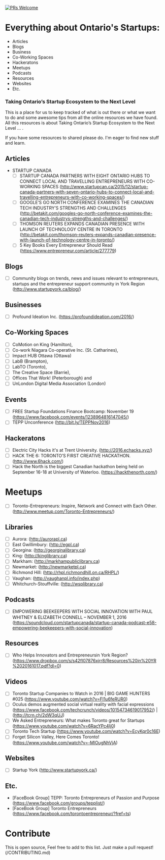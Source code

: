 
[![PRs Welcome](https://img.shields.io/badge/PRs-welcome-brightgreen.svg?style=flat-square)](/CONTRIBUTING.md)

# Everything about Ontario's Startups:

- Articles
- Blogs
- Business
- Co-Working Spaces
- Hackeratons
- Meetups
- Podcasts
- Resources
- Websites
- Etc.

### Taking Ontario’s Startup Ecosystem to the Next Level

This is a place for us to keep tracked of what is out there or what we want to do and some awesome tips from all the online resources we have found. All this resources is about Taking Ontario’s Startup Ecosystem to the Next Level ... .  

If you have some resources to shared please do. I'm eager to find new stuff and learn.

## Articles

- STARTUP CANADA
  - [ ] STARTUP CANADA PARTNERS WITH EIGHT ONTARIO HUBS TO CONNECT LOCAL AND TRAVELLING ENTREPRENEURS WITH CO-WORKING SPACES (http://www.startupcan.ca/2015/12/startup-canada-partners-with-seven-ontario-hubs-to-connect-local-and-travelling-entrepreneurs-with-co-working-spaces/)
  - [ ] GOOGLE’S GO NORTH CONFERENCE EXAMINES THE CANADIAN TECH INDUSTRY’S STRENGTHS AND CHALLENGES (http://betakit.com/googles-go-north-conference-examines-the-canadian-tech-industrys-strengths-and-challenges/)
  - [ ] THOMSON REUTERS EXPANDS CANADIAN PRESENCE WITH LAUNCH OF TECHNOLOGY CENTRE IN TORONTO (http://betakit.com/thomson-reuters-expands-canadian-presence-with-launch-of-technology-centre-in-toronto/)
  - [ ] 5 Key Books Every Entrepreneur Should Read (https://www.entrepreneur.com/article/277779)

## Blogs

  - [ ] Community blogs on trends, news and issues relevant to entrepreneurs, startups and the entrepreneur support community in York Region (http://www.startupyork.ca/blog/)

## Businesses

  - [ ] Profound Ideation Inc. (https://profoundideation.com/2016/)

## Co-Working Spaces

  - [ ] CoMotion on King (Hamilton), 
  - [ ] Co-work Niagara Co-operative Inc. (St. Catharines), 
  - [ ] Impact HUB Ottawa (Ottawa) 
  - [ ] LabB (Brampton), 
  - [ ] LabTO (Toronto), 
  - [ ] The Creative Space (Barrie), 
  - [ ] Offices That Work! (Peterborough) and 
  - [ ] UnLondon Digital Media Association (London) 

## Events

  - [ ] FREE Startup Foundations Finance Bootcamp: November 19 (https://www.facebook.com/events/1238964816147045/)
  - [ ] TEPP Unconference (http://bit.ly/TEPPNov2016)

## Hackeratons

  - [ ] Electric City Hacks it's at Trent University. (http://2016.echacks.xyz/) 
  - [ ] HACK THE 6: TORONTO’S FIRST CREATIVE HACKATHON. (http://www.6hack.com/)
  - [ ] Hack the North is the biggest Canadian hackathon being held on September 16-18 at University of Waterloo. (https://hackthenorth.com/)  

# Meetups

  - [ ] Toronto-Entrepreneurs: Inspire, Network and Connect with Each Other. (http://www.meetup.com/Toronto-Entrepreneurs/)

## Libraries

  - [ ] Aurora:	(http://aurorapl.ca)
  - [ ] East Gwillimbury:	(http://egpl.ca)
  - [ ] Georgina:	(http://georginalibrary.ca)
  - [ ] King:	(http://kinglibrary.ca)
  - [ ] Markham: (http://markhampubliclibrary.ca)
  - [ ] Newmarket: (http://newmarketpl.ca)
  - [ ] Richmond Hill: (http://rhpl.richmondhill.on.ca/RHPL/)
  - [ ] Vaughan: (http://vaughanpl.info/index.php)
  - [ ] Whitchurch-Stouffville:	(http://wsplibrary.ca)

## Podcasts

  - [ ] EMPOWERING BEEKEEPERS WITH SOCIAL INNOVATION WITH PAUL WHITNEY & ELIZABETH CONNELL – NOVEMBER 1, 2016 (https://soundcloud.com/startupcanada/startup-canada-podcast-e58-empowering-beekeepers-with-social-innovation)

## Resources

  - [ ] Who Helps Innovators and Entrepreneursin York Region? (https://www.dropbox.com/s/s42fl07876xjrr8/Resources%20in%20YR%2020161017.pdf?dl=0)

## Videos

  - [ ] Toronto Startup Companies to Watch in 2016 | BIG GAME HUNTERS #025 (https://www.youtube.com/watch?v=FI1u6feRUR0)
  - [ ] Oculus demos augmented social virtual reality with facial expressions (https://www.facebook.com/techcrunch/videos/10154734619017952/) | (http://tcrn.ch/2dW3qUJ)
  - [ ] We Asked Entrepreneurs: What makes Toronto great for Startups (https://www.youtube.com/watch?v=6RacYPc4Ij0)
  - [ ] Toronto Tech Startup (https://www.youtube.com/watch?v=EcyKqr0c16E)
  - [ ] Forget Silicon Valley, Here Comes Toronto! (https://www.youtube.com/watch?v=-MlOugNhVjA)

## Websites

  - [ ] Startup York (http://www.startupyork.ca/)

## Etc.

  - [FaceBook Group] TEPP: Toronto Entrepreneurs of Passion and Purpose (https://www.facebook.com/groups/tepplist/)
  - [FaceBook Group] Toronto Entrepreneurs (https://www.facebook.com/torontoentrepreneur/?fref=ts)

# Contribute  

  This is open source, Feel free to add to this list. Just make a pull request! (/CONTRIBUTING.md)